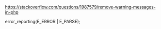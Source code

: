 https://stackoverflow.com/questions/1987579/remove-warning-messages-in-php


error_reporting(E_ERROR | E_PARSE);